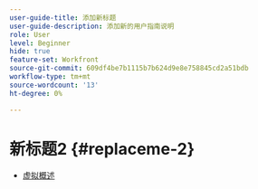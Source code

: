 ```yaml
---
user-guide-title: 添加新标题
user-guide-description: 添加新的用户指南说明
role: User
level: Beginner
hide: true
feature-set: Workfront
source-git-commit: 609df4be7b1115b7b624d9e8e758845cd2a51bdb
workflow-type: tm+mt
source-wordcount: '13'
ht-degree: 0%

---
```



# 新标题2 {#replaceme-2}

+ [虚拟概述](home.md)
